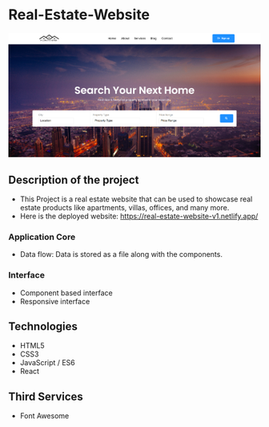 # Real-Estate-Website

![Home Page](./public/images/home.png)

## Description of the project

* This Project is a real estate website that can be used to showcase real estate products like apartments, villas, offices, and many more.
* Here is the deployed website: <https://real-estate-website-v1.netlify.app/>

### Application Core

* Data flow: Data is stored as a file along with the components.

### Interface

* Component based interface
* Responsive interface

## Technologies

* HTML5
* CSS3
* JavaScript / ES6
* React

## Third Services

* Font Awesome
